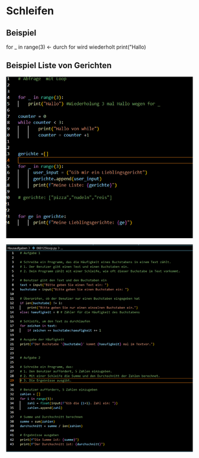 # Schleifen

## Beispiel

for _ in range(3) <- durch for wird wiederholt
    print("Hallo)


## Beispiel Liste von Gerichten

![Loop](../images/loop.png)

![Loop](../images/loop1.png)